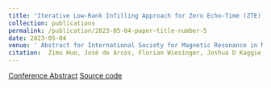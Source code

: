 ```yaml
---
title: "Iterative Low-Rank Infilling Approach for Zero Echo-Time (ZTE) Imaging"
collection: publications
permalink: /publication/2023-05-04-paper-title-number-5
date: 2023-05-04
venue: ' Abstract for International Society for Magnetic Resonance in Medicine 2023'
citation:  Zimu Huo, José de Arcos, Florian Wiesinger, Joshua D Kaggie, Martin J Graves
---
```


[Conference Abstract](../files/LRII_ismrm2024.html)  [Source code](https://github.com/ZimuHuo/LRII)
